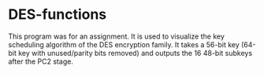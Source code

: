 # DES-functions
This program was for an assignment. It is used to visualize the key scheduling algorithm of the DES encryption family.
It takes a 56-bit key (64-bit key with unused/parity bits removed) and outputs the 16 48-bit subkeys after the PC2 stage.
